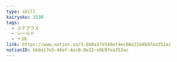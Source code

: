 ```yaml
---
type: skill
kairyoku: 1530
tags:
  - ステプラス
  - シールド
  - ＋30
link: https://www.notion.so/1-bb0a17e546ef4ec08e22e9b97ea352ac
notionID: bb0a17e5-46ef-4ec0-8e22-e9b97ea352ac
---
```

